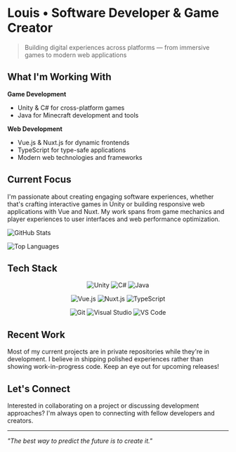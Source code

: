# Louis • Software Developer & Game Creator

> Building digital experiences across platforms — from immersive games to modern web applications

## What I'm Working With

**Game Development**
- Unity & C# for cross-platform games
- Java for Minecraft development and tools

**Web Development**
- Vue.js & Nuxt.js for dynamic frontends
- TypeScript for type-safe applications
- Modern web technologies and frameworks

## Current Focus

I'm passionate about creating engaging software experiences, whether that's crafting interactive games in Unity or building responsive web applications with Vue and Nuxt. My work spans from game mechanics and player experiences to user interfaces and web performance optimization.

![GitHub Stats](https://github-readme-stats.vercel.app/api?username=TinxLD&show_icons=true&theme=dark&hide_border=true&bg_color=0d1117&title_color=58a6ff&icon_color=58a6ff&text_color=c9d1d9)

![Top Languages](https://github-readme-stats.vercel.app/api/top-langs/?username=TinxLD&layout=compact&theme=dark&hide_border=true&bg_color=0d1117&title_color=58a6ff&text_color=c9d1d9)

## Tech Stack

<div align="center">

![Unity](https://img.shields.io/badge/Unity-000000?style=for-the-badge&logo=unity&logoColor=white)
![C#](https://img.shields.io/badge/C%23-239120?style=for-the-badge&logo=c-sharp&logoColor=white)
![Java](https://img.shields.io/badge/Java-ED8B00?style=for-the-badge&logo=openjdk&logoColor=white)

![Vue.js](https://img.shields.io/badge/Vue.js-35495E?style=for-the-badge&logo=vue.js&logoColor=4FC08D)
![Nuxt.js](https://img.shields.io/badge/Nuxt.js-00C58E?style=for-the-badge&logo=nuxt.js&logoColor=white)
![TypeScript](https://img.shields.io/badge/TypeScript-007ACC?style=for-the-badge&logo=typescript&logoColor=white)

![Git](https://img.shields.io/badge/Git-F05032?style=for-the-badge&logo=git&logoColor=white)
![Visual Studio](https://img.shields.io/badge/Visual%20Studio-5C2D91?style=for-the-badge&logo=visual-studio&logoColor=white)
![VS Code](https://img.shields.io/badge/VS%20Code-0078D4?style=for-the-badge&logo=visual-studio-code&logoColor=white)

</div>

## Recent Work

Most of my current projects are in private repositories while they're in development. I believe in shipping polished experiences rather than showing work-in-progress code. Keep an eye out for upcoming releases!

## Let's Connect

Interested in collaborating on a project or discussing development approaches? I'm always open to connecting with fellow developers and creators.

---

*"The best way to predict the future is to create it."*
